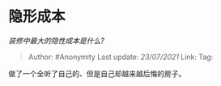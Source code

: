 # 隐形成本
*装修中最大的隐性成本是什么?*

> Author: #Anonymity
> Last update: *23/07/2021* 
> Link:
> Tag: 


 
做了一个全听了自己的、但是自己却越来越后悔的房子。



